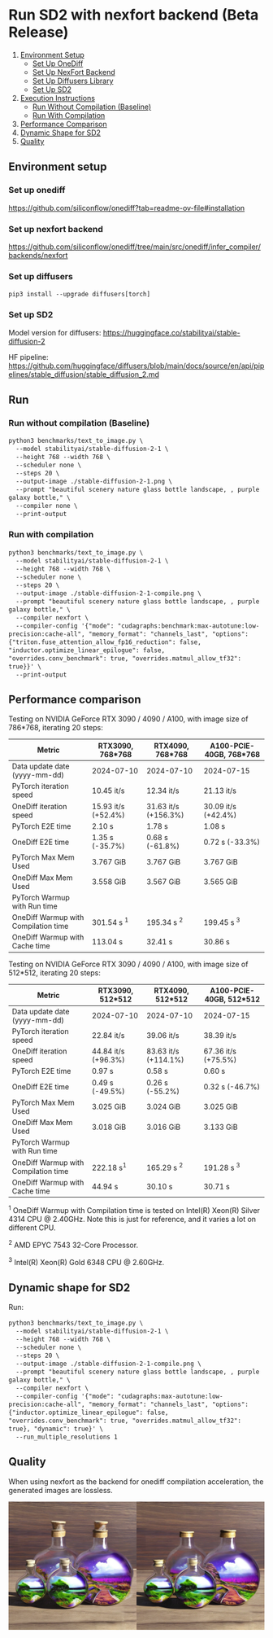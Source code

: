 # Run SD2 with nexfort backend (Beta Release)

1. [Environment Setup](#environment-setup)
   - [Set Up OneDiff](#set-up-onediff)
   - [Set Up NexFort Backend](#set-up-nexfort-backend)
   - [Set Up Diffusers Library](#set-up-diffusers)
   - [Set Up SD2](#set-up-sd2)
2. [Execution Instructions](#run)
   - [Run Without Compilation (Baseline)](#run-without-compilation-baseline)
   - [Run With Compilation](#run-with-compilation)
3. [Performance Comparison](#performance-comparison)
4. [Dynamic Shape for SD2](#dynamic-shape-for-sd2)
5. [Quality](#quality)

## Environment setup
### Set up onediff
https://github.com/siliconflow/onediff?tab=readme-ov-file#installation

### Set up nexfort backend
https://github.com/siliconflow/onediff/tree/main/src/onediff/infer_compiler/backends/nexfort

### Set up diffusers

```
pip3 install --upgrade diffusers[torch]
```
### Set up SD2
Model version for diffusers: https://huggingface.co/stabilityai/stable-diffusion-2

HF pipeline: https://github.com/huggingface/diffusers/blob/main/docs/source/en/api/pipelines/stable_diffusion/stable_diffusion_2.md

## Run

### Run without compilation (Baseline)
```shell
python3 benchmarks/text_to_image.py \
  --model stabilityai/stable-diffusion-2-1 \
  --height 768 --width 768 \
  --scheduler none \
  --steps 20 \
  --output-image ./stable-diffusion-2-1.png \
  --prompt "beautiful scenery nature glass bottle landscape, , purple galaxy bottle," \
  --compiler none \
  --print-output
```

### Run with compilation

```shell
python3 benchmarks/text_to_image.py \
  --model stabilityai/stable-diffusion-2-1 \
  --height 768 --width 768 \
  --scheduler none \
  --steps 20 \
  --output-image ./stable-diffusion-2-1-compile.png \
  --prompt "beautiful scenery nature glass bottle landscape, , purple galaxy bottle," \
  --compiler nexfort \
  --compiler-config '{"mode": "cudagraphs:benchmark:max-autotune:low-precision:cache-all", "memory_format": "channels_last", "options": {"triton.fuse_attention_allow_fp16_reduction": false, "inductor.optimize_linear_epilogue": false, "overrides.conv_benchmark": true, "overrides.matmul_allow_tf32": true}}' \
  --print-output
```

## Performance comparison

Testing on NVIDIA GeForce RTX 3090 / 4090 / A100, with image size of 786*768, iterating 20 steps:

| Metric                               | RTX3090, 768*768      | RTX4090, 768*768      | A100-PCIE-40GB, 768*768 |
| ------------------------------------ | --------------------- | --------------------- | ----------------------- |
| Data update date (yyyy-mm-dd)        | 2024-07-10            | 2024-07-10            | 2024-07-15              |
| PyTorch iteration speed              | 10.45 it/s            | 12.34 it/s            | 21.13 it/s              |
| OneDiff iteration speed              | 15.93 it/s (+52.4%)   | 31.63 it/s (+156.3%)  | 30.09 it/s (+42.4%)     |
| PyTorch E2E time                     | 2.10 s                | 1.78 s                | 1.08 s                  |
| OneDiff E2E time                     | 1.35 s (-35.7%)       | 0.68 s (-61.8%)       | 0.72 s (-33.3%)         |
| PyTorch Max Mem Used                 | 3.767 GiB             | 3.767 GiB             | 3.767 GiB               |
| OneDiff Max Mem Used                 | 3.558 GiB             | 3.567 GiB             | 3.565 GiB               |
| PyTorch Warmup with Run time         |                       |                       |                         |
| OneDiff Warmup with Compilation time | 301.54 s <sup>1</sup> | 195.34 s <sup>2</sup> | 199.45 s <sup>3</sup>   |
| OneDiff Warmup with Cache time       | 113.04 s              | 32.41 s               | 30.86 s                 |


Testing on NVIDIA GeForce RTX 3090 / 4090 / A100, with image size of 512*512, iterating 20 steps:

| Metric                               | RTX3090, 512*512     | RTX4090, 512*512      | A100-PCIE-40GB, 512*512 |
| ------------------------------------ | -------------------- | --------------------- | ----------------------- |
| Data update date (yyyy-mm-dd)        | 2024-07-10           | 2024-07-10            | 2024-07-15              |
| PyTorch iteration speed              | 22.84 it/s           | 39.06 it/s            | 38.39 it/s              |
| OneDiff iteration speed              | 44.84 it/s (+96.3%)  | 83.63 it/s (+114.1%)  | 67.36 it/s (+75.5%)     |
| PyTorch E2E time                     | 0.97 s               | 0.58 s                | 0.60 s                  |
| OneDiff E2E time                     | 0.49 s (-49.5%)      | 0.26 s (-55.2%)       | 0.32 s (-46.7%)         |
| PyTorch Max Mem Used                 | 3.025 GiB            | 3.024 GiB             | 3.025 GiB               |
| OneDiff Max Mem Used                 | 3.018 GiB            | 3.016 GiB             | 3.133 GiB               |
| PyTorch Warmup with Run time         |                      |                       |                         |
| OneDiff Warmup with Compilation time | 222.18 s<sup>1</sup> | 165.29 s <sup>2</sup> | 191.28 s <sup>3</sup>   |
| OneDiff Warmup with Cache time       | 44.94 s              | 30.10 s               | 30.71 s                 |

<sup>1</sup> OneDiff Warmup with Compilation time is tested on Intel(R) Xeon(R) Silver 4314 CPU @ 2.40GHz. Note this is just for reference, and it varies a lot on different CPU.

<sup>2</sup> AMD EPYC 7543 32-Core Processor.

<sup>3</sup> Intel(R) Xeon(R) Gold 6348 CPU @ 2.60GHz.

## Dynamic shape for SD2

Run:

```shell
python3 benchmarks/text_to_image.py \
  --model stabilityai/stable-diffusion-2-1 \
  --height 768 --width 768 \
  --scheduler none \
  --steps 20 \
  --output-image ./stable-diffusion-2-1-compile.png \
  --prompt "beautiful scenery nature glass bottle landscape, , purple galaxy bottle," \
  --compiler nexfort \
  --compiler-config '{"mode": "cudagraphs:max-autotune:low-precision:cache-all", "memory_format": "channels_last", "options": {"inductor.optimize_linear_epilogue": false, "overrides.conv_benchmark": true, "overrides.matmul_allow_tf32": true}, "dynamic": true}' \
  --run_multiple_resolutions 1
```

## Quality
When using nexfort as the backend for onediff compilation acceleration, the generated images are lossless.

<p align="center">
<img src="../../../imgs/nexfort_sd2_demo.png">
</p>

